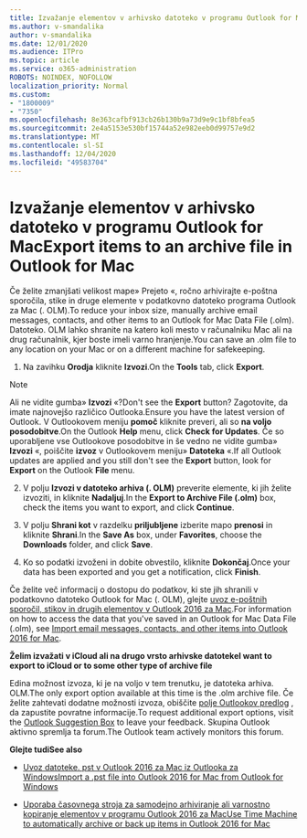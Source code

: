 ```yaml
---
title: Izvažanje elementov v arhivsko datoteko v programu Outlook for Mac
ms.author: v-smandalika
author: v-smandalika
ms.date: 12/01/2020
ms.audience: ITPro
ms.topic: article
ms.service: o365-administration
ROBOTS: NOINDEX, NOFOLLOW
localization_priority: Normal
ms.custom:
- "1800009"
- "7350"
ms.openlocfilehash: 8e363cafbf913cb26b130b9a73d9e9c1bf8bfea5
ms.sourcegitcommit: 2e4a5153e530bf15744a52e982eeb0d99757e9d2
ms.translationtype: MT
ms.contentlocale: sl-SI
ms.lasthandoff: 12/04/2020
ms.locfileid: "49583704"
---
```

# <a name="export-items-to-an-archive-file-in-outlook-for-mac"></a><span data-ttu-id="e2b99-102">Izvažanje elementov v arhivsko datoteko v programu Outlook for Mac</span><span class="sxs-lookup"><span data-stu-id="e2b99-102">Export items to an archive file in Outlook for Mac</span></span>

<span data-ttu-id="e2b99-103">Če želite zmanjšati velikost mape» Prejeto «, ročno arhivirajte e-poštna sporočila, stike in druge elemente v podatkovno datoteko programa Outlook za Mac (. OLM).</span><span class="sxs-lookup"><span data-stu-id="e2b99-103">To reduce your inbox size, manually archive email messages, contacts, and other items to an Outlook for Mac Data File (.olm).</span></span> <span data-ttu-id="e2b99-104">Datoteko. OLM lahko shranite na katero koli mesto v računalniku Mac ali na drug računalnik, kjer boste imeli varno hranjenje.</span><span class="sxs-lookup"><span data-stu-id="e2b99-104">You can save an .olm file to any location on your Mac or on a different machine for safekeeping.</span></span>

1. <span data-ttu-id="e2b99-105">Na zavihku **Orodja** kliknite **Izvozi**.</span><span class="sxs-lookup"><span data-stu-id="e2b99-105">On the **Tools** tab, click **Export**.</span></span>

> [!NOTE]
> <span data-ttu-id="e2b99-106">Ali ne vidite gumba» **Izvozi** «?</span><span class="sxs-lookup"><span data-stu-id="e2b99-106">Don't see the **Export** button?</span></span> <span data-ttu-id="e2b99-107">Zagotovite, da imate najnovejšo različico Outlooka.</span><span class="sxs-lookup"><span data-stu-id="e2b99-107">Ensure you have the latest version of Outlook.</span></span> <span data-ttu-id="e2b99-108">V Outlookovem meniju **pomoč** kliknite preveri, ali so **na voljo posodobitve**.</span><span class="sxs-lookup"><span data-stu-id="e2b99-108">On the Outlook **Help** menu, click **Check for Updates**.</span></span> <span data-ttu-id="e2b99-109">Če so uporabljene vse Outlookove posodobitve in še vedno ne vidite gumba» **Izvozi** «, poiščite **izvoz** v Outlookovem meniju» **Datoteka** «.</span><span class="sxs-lookup"><span data-stu-id="e2b99-109">If all Outlook updates are applied and you still don't see the **Export** button, look for **Export** on the Outlook **File** menu.</span></span>

2. <span data-ttu-id="e2b99-110">V polju **Izvozi v datoteko arhiva (. OLM)** preverite elemente, ki jih želite izvoziti, in kliknite **Nadaljuj**.</span><span class="sxs-lookup"><span data-stu-id="e2b99-110">In the **Export to Archive File (.olm)** box, check the items you want to export, and click **Continue**.</span></span>

3. <span data-ttu-id="e2b99-111">V polju **Shrani kot** v razdelku **priljubljene** izberite mapo **prenosi** in kliknite **Shrani**.</span><span class="sxs-lookup"><span data-stu-id="e2b99-111">In the **Save As** box, under **Favorites**, choose the **Downloads** folder, and click **Save**.</span></span>

4. <span data-ttu-id="e2b99-112">Ko so podatki izvoženi in dobite obvestilo, kliknite **Dokončaj**.</span><span class="sxs-lookup"><span data-stu-id="e2b99-112">Once your data has been exported and you get a notification, click **Finish**.</span></span>

<span data-ttu-id="e2b99-113">Če želite več informacij o dostopu do podatkov, ki ste jih shranili v podatkovno datoteko Outlook for Mac (. OLM), glejte [uvoz e-poštnih sporočil, stikov in drugih elementov v Outlook 2016 za Mac](https://support.microsoft.com/office/import-and-export-outlook-email-contacts-and-calendar-92577192-3881-4502-b79d-c3bbada6c8ef#ID0EAACAAA=macOS).</span><span class="sxs-lookup"><span data-stu-id="e2b99-113">For information on how to access the data that you've saved in an Outlook for Mac Data File (.olm), see [Import email messages, contacts, and other items into Outlook 2016 for Mac](https://support.microsoft.com/office/import-and-export-outlook-email-contacts-and-calendar-92577192-3881-4502-b79d-c3bbada6c8ef#ID0EAACAAA=macOS).</span></span>

<span data-ttu-id="e2b99-114">**Želim izvažati v iCloud ali na drugo vrsto arhivske datoteke**</span><span class="sxs-lookup"><span data-stu-id="e2b99-114">**I want to export to iCloud or to some other type of archive file**</span></span>

<span data-ttu-id="e2b99-115">Edina možnost izvoza, ki je na voljo v tem trenutku, je datoteka arhiva. OLM.</span><span class="sxs-lookup"><span data-stu-id="e2b99-115">The only export option available at this time is the .olm archive file.</span></span> <span data-ttu-id="e2b99-116">Če želite zahtevati dodatne možnosti izvoza, obiščite [polje Outlookov predlog](https://outlook.uservoice.com/) , da zapustite povratne informacije.</span><span class="sxs-lookup"><span data-stu-id="e2b99-116">To request additional export options, visit the [Outlook Suggestion Box](https://outlook.uservoice.com/) to leave your feedback.</span></span> <span data-ttu-id="e2b99-117">Skupina Outlook aktivno spremlja ta forum.</span><span class="sxs-lookup"><span data-stu-id="e2b99-117">The Outlook team actively monitors this forum.</span></span>

<span data-ttu-id="e2b99-118">**Glejte tudi**</span><span class="sxs-lookup"><span data-stu-id="e2b99-118">**See also**</span></span>

- [<span data-ttu-id="e2b99-119">Uvoz datoteke. pst v Outlook 2016 za Mac iz Outlooka za Windows</span><span class="sxs-lookup"><span data-stu-id="e2b99-119">Import a .pst file into Outlook 2016 for Mac from Outlook for Windows</span></span>](https://support.microsoft.com/office/import-a-pst-file-into-outlook-for-mac-from-outlook-for-windows-b4a6a1d6-94bb-4c85-a4fc-a83dc690e18c)

- [<span data-ttu-id="e2b99-120">Uporaba časovnega stroja za samodejno arhiviranje ali varnostno kopiranje elementov v programu Outlook 2016 za Mac</span><span class="sxs-lookup"><span data-stu-id="e2b99-120">Use Time Machine to automatically archive or back up items in Outlook 2016 for Mac</span></span>](https://support.microsoft.com/office/automatically-archive-or-back-up-outlook-for-mac-items-441fcce5-2262-4b64-ac8c-fa949df989f5)
